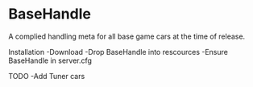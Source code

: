 # BaseHandle
A complied handling meta for all base game cars at the time of release.

Installation
-Download
-Drop BaseHandle into rescources
-Ensure BaseHandle in server.cfg





TODO
-Add Tuner cars
